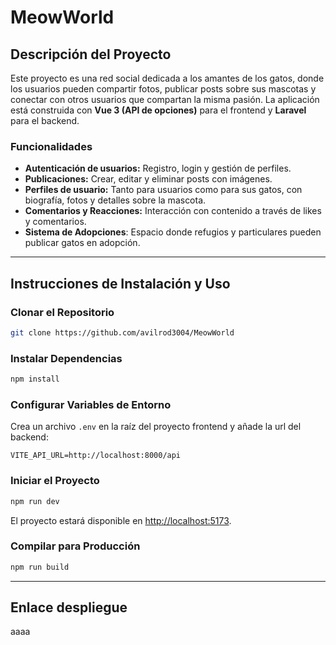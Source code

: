 # MeowWorld

## Descripción del Proyecto
Este proyecto es una red social dedicada a los amantes de los gatos, donde los usuarios pueden compartir fotos, publicar posts sobre sus mascotas y conectar con otros usuarios que compartan la misma pasión. La aplicación está construida con **Vue 3 (API de opciones)** para el frontend y **Laravel** para el backend.

### Funcionalidades
- **Autenticación de usuarios:** Registro, login y gestión de perfiles.
- **Publicaciones:** Crear, editar y eliminar posts con imágenes.
- **Perfiles de usuario:** Tanto para usuarios como para sus gatos, con biografía, fotos y detalles sobre la mascota.
- **Comentarios y Reacciones:** Interacción con contenido a través de likes y comentarios.
- **Sistema de Adopciones**: Espacio donde refugios y particulares pueden publicar gatos en adopción.

---

## Instrucciones de Instalación y Uso

### Clonar el Repositorio
```bash
git clone https://github.com/avilrod3004/MeowWorld
```

### Instalar Dependencias
```bash
npm install
```

### Configurar Variables de Entorno
Crea un archivo `.env` en la raíz del proyecto frontend y añade la url del backend:

```env
VITE_API_URL=http://localhost:8000/api
```

### Iniciar el Proyecto
```bash
npm run dev
```
El proyecto estará disponible en [http://localhost:5173](http://localhost:5173).

### Compilar para Producción
```bash
npm run build
```

---

## Enlace despliegue
aaaa
